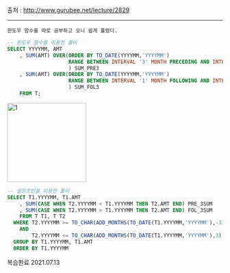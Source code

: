 출처 : http://www.gurubee.net/lecture/2829

----

```
윈도우 함수를 따로 공부하고 오니 쉽게 풀렸다.
```

```SQL
-- 윈도우 함수를 이용한 풀이
SELECT YYYYMM, AMT
    , SUM(AMT) OVER(ORDER BY TO_DATE(YYYYMM,'YYYYMM')
                    RANGE BETWEEN INTERVAL '3' MONTH PRECEDING AND INTERVAL '1' MONTH PRECEDING 
                    ) SUM_PRE3
    , SUM(AMT) OVER(ORDER BY TO_DATE(YYYYMM,'YYYYMM')
                    RANGE BETWEEN INTERVAL '1' MONTH FOLLOWING AND INTERVAL '3' MONTH FOLLOWING
                    ) SUM_FOL3
    FROM T;
```
<img width="185" alt="1" src="https://user-images.githubusercontent.com/34879309/85917684-33643880-b897-11ea-8ce9-078713020a7d.PNG">

```SQL
-- 셀프조인을 이용한 풀이
SELECT T1.YYYYMM, T1.AMT
    , SUM(CASE WHEN T2.YYYYMM < T1.YYYYMM THEN T2.AMT END) PRE_3SUM
    , SUM(CASE WHEN T2.YYYYMM > T1.YYYYMM THEN T2.AMT END) FOL_3SUM
    FROM T T1, T T2
  WHERE T2.YYYYMM >= TO_CHAR(ADD_MONTHS(TO_DATE(T1.YYYYMM,'YYYYMM'),-3),'YYYYMM')
    AND
        T2.YYYYMM <= TO_CHAR(ADD_MONTHS(TO_DATE(T1.YYYYMM,'YYYYMM'),3),'YYYYMM')
  GROUP BY T1.YYYYMM, T1.AMT
  ORDER BY T1.YYYYMM


```


복습완료 2021.07.13
